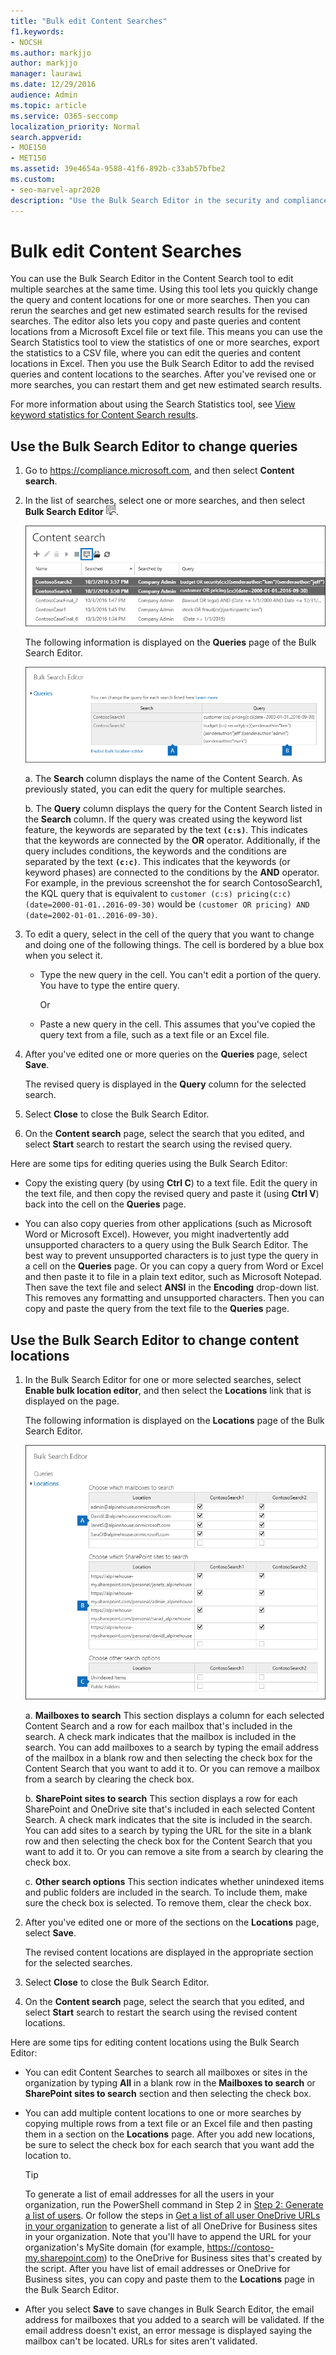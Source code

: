 ```yaml
---
title: "Bulk edit Content Searches"
f1.keywords:
- NOCSH
ms.author: markjjo
author: markjjo
manager: laurawi
ms.date: 12/29/2016
audience: Admin
ms.topic: article
ms.service: O365-seccomp
localization_priority: Normal
search.appverid:
- MOE150
- MET150
ms.assetid: 39e4654a-9588-41f6-892b-c33ab57bfbe2
ms.custom:
- seo-marvel-apr2020
description: "Use the Bulk Search Editor in the security and compliance center to quickly change the query and content locations for one or more Content Searches."
---
```


# Bulk edit Content Searches

You can use the Bulk Search Editor in the Content Search tool to edit multiple searches at the same time. Using this tool lets you quickly change the query and content locations for one or more searches. Then you can rerun the searches and get new estimated search results for the revised searches. The editor also lets you copy and paste queries and content locations from a Microsoft Excel file or text file. This means you can use the Search Statistics tool to view the statistics of one or more searches, export the statistics to a CSV file, where you can edit the queries and content locations in Excel. Then you use the Bulk Search Editor to add the revised queries and content locations to the searches. After you've revised one or more searches, you can restart them and get new estimated search results.

For more information about using the Search Statistics tool, see [View keyword statistics for Content Search results](view-keyword-statistics-for-content-search.md).

## Use the Bulk Search Editor to change queries

1. Go to <https://compliance.microsoft.com>, and then select **Content search**.

2. In the list of searches, select one or more searches, and then select **Bulk Search Editor** ![Bulk Search Editor button](../media/1ddb3d18-2f00-4a7b-98a6-817ca5ec7014.png).

    ![Select one or more searches and then select Bulk search editor](../media/600c9716-89a2-4451-b111-fa7cfaad2006.png)

    The following information is displayed on the **Queries** page of the Bulk Search Editor.

    ![The Bulk search editor page displays the queries for the selected searches](../media/189659af-cc78-4479-b0bc-a93decad2f6c.png)

    a. The **Search** column displays the name of the Content Search. As previously stated, you can edit the query for multiple searches.

    b. The **Query** column displays the query for the Content Search listed in the **Search** column. If the query was created using the keyword list feature, the keywords are separated by the text **`(c:s)`**. This indicates that the keywords are connected by the **OR** operator. Additionally, if the query includes conditions, the keywords and the conditions are separated by the text **`(c:c)`**. This indicates that the keywords (or keyword phases) are connected to the conditions by the **AND** operator. For example, in the previous screenshot the for search ContosoSearch1, the KQL query that is equivalent to `customer (c:s) pricing(c:c)(date=2000-01-01..2016-09-30)` would be  `(customer OR pricing) AND (date=2002-01-01..2016-09-30)`.

3. To edit a query, select in the cell of the query that you want to change and doing one of the following things. The cell is bordered by a blue box when you select it.

   - Type the new query in the cell. You can't edit a portion of the query. You have to type the entire query.

      Or

   - Paste a new query in the cell. This assumes that you've copied the query text from a file, such as a text file or an Excel file.

4. After you've edited one or more queries on the **Queries** page, select **Save**.

    The revised query is displayed in the **Query** column for the selected search.

5. Select **Close** to close the Bulk Search Editor.

6. On the **Content search** page, select the search that you edited, and select **Start** search to restart the search using the revised query.

Here are some tips for editing queries using the Bulk Search Editor:

- Copy the existing query (by using **Ctrl C**) to a text file. Edit the query in the text file, and then copy the revised query and paste it (using **Ctrl V**) back into the cell on the **Queries** page.

- You can also copy queries from other applications (such as Microsoft Word or Microsoft Excel). However, you might inadvertently add unsupported characters to a query using the Bulk Search Editor. The best way to prevent unsupported characters is to just type the query in a cell on the **Queries** page. Or you can copy a query from Word or Excel and then paste it to file in a plain text editor, such as Microsoft Notepad. Then save the text file and select **ANSI** in the **Encoding** drop-down list. This removes any formatting and unsupported characters. Then you can copy and paste the query from the text file to the **Queries** page.

## Use the Bulk Search Editor to change content locations

1. In the Bulk Search Editor for one or more selected searches, select **Enable bulk location editor**, and then select the **Locations** link that is displayed on the page.

    The following information is displayed on the **Locations** page of the Bulk Search Editor.

    ![Select Enable bulk location editor and then select Locations to add or remove content locations](../media/a5a468ce-bd63-4c53-bc37-ff64cf769e59.png)

    a. **Mailboxes to search** This section displays a column for each selected Content Search and a row for each mailbox that's included in the search. A check mark indicates that the mailbox is included in the search. You can add mailboxes to a search by typing the email address of the mailbox in a blank row and then selecting the check box for the Content Search that you want to add it to. Or you can remove a mailbox from a search by clearing the check box.

    b. **SharePoint sites to search** This section displays a row for each SharePoint and OneDrive site that's included in each selected Content Search. A check mark indicates that the site is included in the search. You can add sites to a search by typing the URL for the site in a blank row and then selecting the check box for the Content Search that you want to add it to. Or you can remove a site from a search by clearing the check box.

    c. **Other search options** This section indicates whether unindexed items and public folders are included in the search. To include them, make sure the check box is selected. To remove them, clear the check box.

2. After you've edited one or more of the sections on the **Locations** page, select **Save**.

    The revised content locations are displayed in the appropriate section for the selected searches.

3. Select **Close** to close the Bulk Search Editor.

4. On the **Content search** page, select the search that you edited, and select **Start** search to restart the search using the revised content locations.

Here are some tips for editing content locations using the Bulk Search Editor:

- You can edit Content Searches to search all mailboxes or sites in the organization by typing **All** in a blank row in the **Mailboxes to search** or **SharePoint sites to search** section and then selecting the check box.

- You can add multiple content locations to one or more searches by copying multiple rows from a text file or an Excel file and then pasting them in a section on the **Locations** page. After you add new locations, be sure to select the check box for each search that you want add the location to.

    > [!TIP]
    > To generate a list of email addresses for all the users in your organization, run the PowerShell command in Step 2 in [Step 2: Generate a list of users](search-the-mailbox-and-onedrive-for-business-for-a-list-of-users.md#step-2-generate-a-list-of-users). Or follow the steps in [Get a list of all user OneDrive URLs in your organization](/onedrive/list-onedrive-urls) to generate a list of all OneDrive for Business sites in your organization. Note that you'll have to append the URL for your organization's MySite domain (for example, https://contoso-my.sharepoint.com) to the OneDrive for Business sites that's created by the script. After you have list of email addresses or OneDrive for Business sites, you can copy and paste them to the **Locations** page in the Bulk Search Editor.

- After you select **Save** to save changes in Bulk Search Editor, the email address for mailboxes that you added to a search will be validated. If the email address doesn't exist, an error message is displayed saying the mailbox can't be located. URLs for sites aren't validated.
